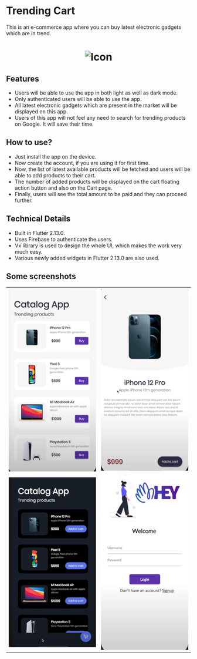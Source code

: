 # Trending Cart

This is an e-commerce app where you can buy latest electronic gadgets which are in trend.




<h1 align="center">
<img src="https://user-images.githubusercontent.com/90517690/178502395-f6bbdd14-87a4-497e-8022-6c4c2a1ca529.gif" alt="Icon" width="500" height="550">
</h1>

## Features
- Users will be able to use the app in both light as well as dark mode.
- Only authenticated users will be able to use the app.
- All latest electronic gadgets which are present in the market will be displayed on this app.
- Users of this app will not feel any need to search for trending products on Google. It will save their time.


## How to use?
- Just install the app on the device.
- Now create the account, if you are using it for first time.
- Now, the list of latest available products will be fetched and users will be able to add products to their cart.
- The number of added products will be displayed on the cart floating action button and also on the Cart page.
- Finally, users will see the total amount to be paid and they can proceed further. 


## Technical Details
- Built in Flutter 2.13.0.
- Uses Firebase to authenticate the users.
- Vx library is used to design the whole UI, which makes the work very much easy.
- Various newly added widgets in Flutter 2.13.0 are also used.


## Some screenshots

|                                      |                                      |
| ------------------------------------ | ------------------------------------ |
| <img src="ss/1.jpg"  width="300"/> | <img src="ss/2.jpg"  width="300"/> |
| <img src="ss/3.jpg" width="300"/>  | <img src="ss/4.jpg" width="300"/>  |